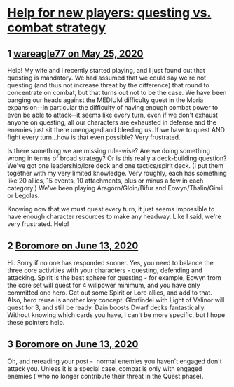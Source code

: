 # [Help for new players: questing vs. combat strategy](https://community.fantasyflightgames.com/topic/308675-help-for-new-players-questing-vs-combat-strategy/)

## 1 [wareagle77 on May 25, 2020](https://community.fantasyflightgames.com/topic/308675-help-for-new-players-questing-vs-combat-strategy/?do=findComment&comment=3944210)

Help! My wife and I recently started playing, and I just found out that questing is mandatory. We had assumed that we could say we're not questing (and thus not increase threat by the difference) that round to concentrate on combat, but that turns out not to be the case. We have been banging our heads against the MEDIUM difficulty quest in the Moria expansion--in particular the difficulty of having enough combat power to even be able to attack--it seems like every turn, even if we don't exhaust anyone on questing, all our characters are exhausted in defense and the enemies just sit there unengaged and bleeding us. If we have to quest AND fight every turn...how is that even possible? Very frustrated.

Is there something we are missing rule-wise? Are we doing something wrong in terms of broad strategy? Or is this really a deck-building question? We've got one leadership/lore deck and one tactics/spirit deck. (I put them together with my very limited knowledge. Very roughly, each has something like 20 allies, 15 events, 10 attachments, plus or minus a few in each category.) We've been playing Aragorn/Gloin/Bifur and Eowyn/Thalin/Gimli or Legolas.

Knowing now that we must quest every turn, it just seems impossible to have enough character resources to make any headway. Like I said, we're very frustrated. Help!

## 2 [Boromore on June 13, 2020](https://community.fantasyflightgames.com/topic/308675-help-for-new-players-questing-vs-combat-strategy/?do=findComment&comment=3951215)

Hi. Sorry if no one has responded sooner. Yes, you need to balance the three core activities with your characters - questing, defending and attacking. Spirit is the best sphere for questing - for example, Eowyn from the core set will quest for 4 willpower minimum, and you have only committed one hero. Get out some Spirit or Lore allies, and add to that. Also, hero reuse is another key concept. Glorfindel with Light of Valinor will quest for 3, and still be ready. Dain boosts Dwarf decks fantastically. Without knowing which cards you have, I can't be more specific, but I hope these pointers help.

## 3 [Boromore on June 13, 2020](https://community.fantasyflightgames.com/topic/308675-help-for-new-players-questing-vs-combat-strategy/?do=findComment&comment=3951216)

Oh, and rereading your post -  normal enemies you haven't engaged don't attack you. Unless it is a special case, combat is only with engaged enemies ( who no longer contribute their threat in the Quest phase).

